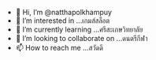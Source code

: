 - 👋 Hi, I’m @natthapolkhampuy
- 👀 I’m interested in ...เกมส์สล็อต
- 🌱 I’m currently learning ...ศรีสะเกษวิทยาลัย
- 💞️ I’m looking to collaborate on ...ดนตรีกีฬา
- 📫 How to reach me ...สวัดดี

<!---
natthapolkhampuy/natthapolkhampuy is a ✨ special ✨ repository because its `README.md` (this file) appears on your GitHub profile.
You can click the Preview link to take a look at your changes.
--->
